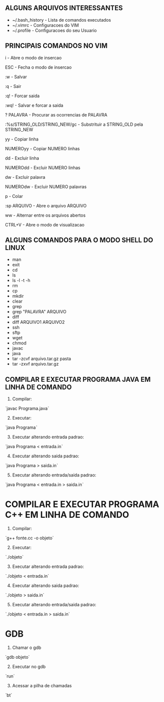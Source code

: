 ## ALGUNS ARQUIVOS INTERESSANTES
* ~/.bash_history      - Lista de comandos executados
* ~/.vimrc             - Configuracoes do VIM
* ~/.profile           - Configuracoes do seu Usuario

## PRINCIPAIS COMANDOS NO VIM
<p>i                             - Abre o modo de insercao
<p>ESC                           - Fecha o modo de insercao
<p>:w                            - Salvar
<p>:q                            - Sair
<p>:q!                           - Forcar saida
<p>:wq!                          - Salvar e forcar a saida
<p>? PALAVRA                     - Procurar as ocorrencias de PALAVRA
<p>:%s/STRING_OLD/STRING_NEW/gc  - Substrituir a STRING_OLD pela STRING_NEW
<p>yy                            - Copiar linha
<p>NUMEROyy                      - Copiar NUMERO linhas
<p>dd                            - Excluir linha
<p>NUMEROdd                      - Excluir NUMERO linhas
<p>dw                            - Excluir palavra
<p>NUMEROdw                      - Excluir NUMERO palavras
<p>p                             - Colar
<p>:sp ARQUIVO                   - Abre o arquivo ARQUIVO 
<p>ww                            - Alternar entre os arquivos abertos
<p>CTRL+V                        - Abre o modo de visualizacao

## ALGUNS COMANDOS PARA O MODO SHELL DO LINUX
* man
* exit
* cd
* ls
* ls -l -t -h
* rm
* cp
* mkdir
* clear
* grep
* grep "PALAVRA" ARQUIVO
* diff
* diff ARQUIVO1 ARQUIVO2
* ssh
* sftp
* wget
* chmod
* javac
* java
* tar -zcvf arquivo.tar.gz pasta
* tar -zxvf arquivo.tar.gz

## COMPILAR E EXECUTAR PROGRAMA JAVA EM LINHA DE COMANDO

1) Compilar: 
<p>      ˋjavac Programa.javaˋ

2) Executar: 
<p>      ˋjava Programaˋ

3) Executar alterando entrada padrao: 
<p>      ˋjava Programa < entrada.inˋ

4) Executar alterando saida padrao: 
<p>      ˋjava Programa > saida.inˋ

5) Executar alterando entrada/saida padrao: 
<p>      ˋjava Programa < entrada.in > saida.inˋ

# COMPILAR E EXECUTAR PROGRAMA C++ EM LINHA DE COMANDO

1) Compilar: 
<p>      ˋg++ fonte.cc -o objeto`

2) Executar: 
<p>      ˋ./objeto`
      
3) Executar alterando entrada padrao: 
<p>      ˋ./objeto < entrada.in`

4) Executar alterando saida padrao: 
<p>      ˋ./objeto > saida.in`

5) Executar alterando entrada/saida padrao: 
<p>      ˋ./objeto < entrada.in > saida.in`

# GDB

1) Chamar o gdb
<p>      `gdb objeto`

2) Executar no gdb
<p>      ˋrun`

3) Acessar a pilha de chamadas
<p>      ˋbt`
